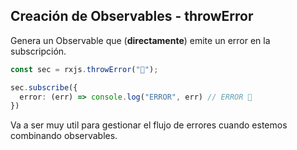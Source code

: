 ## Creación de Observables - throwError

Genera un Observable que (**directamente**) emite un error en la subscripción.

```ts
const sec = rxjs.throwError("👿");

sec.subscribe({
  error: (err) => console.log("ERROR", err) // ERROR 👿
})
```

Va a ser muy util para gestionar el flujo de errores cuando estemos combinando observables.
